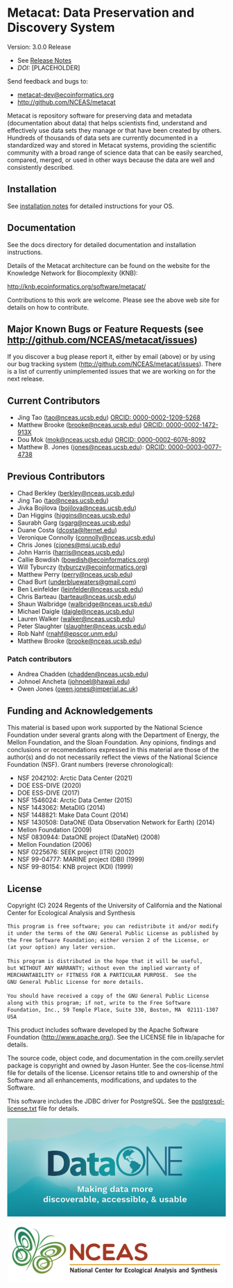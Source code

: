 # Metacat: Data Preservation and Discovery System

Version: 3.0.0 Release
- See [Release Notes](RELEASE-NOTES.md)
- *DOI:* [PLACEHOLDER]

Send feedback and bugs to: 

- metacat-dev@ecoinformatics.org
- http://github.com/NCEAS/metacat

Metacat is repository software for preserving data and metadata
(documentation about data) that helps scientists find, understand and
effectively use data sets they manage or that have been created by
others. Hundreds of thousands of data sets are currently documented in
a standardized way and stored in Metacat systems, providing the
scientific community with a broad range of science data that can be
easily searched, compared, merged, or used in other ways because the
data are well and consistently described.

## Installation
See [installation notes](./docs/user/metacat/source/install.rst) for detailed instructions for your OS.

## Documentation
See the docs directory for detailed documentation and installation
instructions.

Details of the Metacat architecture can be found on the website for
the Knowledge Network for Biocomplexity (KNB):

  http://knb.ecoinformatics.org/software/metacat/

Contributions to this work are welcome.  Please see the above web site
for details on how to contribute.

## Major Known Bugs or Feature Requests (see http://github.com/NCEAS/metacat/issues)
If you discover a bug please report it, either by email (above) or by using
our bug tracking system (http://github.com/NCEAS/metacat/issues). There is a
list of currently unimplemented issues that we are working on
for the next release.

## Current Contributors

- Jing Tao (tao@nceas.ucsb.edu) [ORCID: 0000-0002-1209-5268](https://orcid.org/0000-0002-1209-5268)
- Matthew Brooke (brooke@nceas.ucsb.edu) [ORCID: 0000-0002-1472-913X](https://orcid.org/0000-0002-1472-913X)
- Dou Mok (mok@nceas.ucsb.edu) [ORCID: 0000-0002-6076-8092](https://orcid.org/0000-0002-6076-8092)
- Matthew B. Jones (jones@nceas.ucsb.edu): [ORCID: 0000-0003-0077-4738](https://orcid.org/0000-0003-0077-4738)

## Previous Contributors

- Chad Berkley (berkley@nceas.ucsb.edu)
- Jing Tao (tao@nceas.ucsb.edu)
- Jivka Bojilova (bojilova@nceas.ucsb.edu)
- Dan Higgins (higgins@nceas.ucsb.edu)
- Saurabh Garg (sgarg@nceas.ucsb.edu)
- Duane Costa (dcosta@lternet.edu)
- Veronique Connolly (connolly@nceas.ucsb.edu)
- Chris Jones (cjones@msi.ucsb.edu)
- John Harris (harris@nceas.ucsb.edu)
- Callie Bowdish (bowdish@ecoinformatics.org)
- Will Tyburczy (tyburczy@ecoinformatics.org)
- Matthew Perry (perry@nceas.ucsb.edu)
- Chad Burt (underbluewaters@gmail.com)
- Ben Leinfelder (leinfelder@nceas.ucsb.edu)
- Chris Barteau (barteau@nceas.ucsb.edu)
- Shaun Walbridge (walbridge@nceas.ucsb.edu)
- Michael Daigle (daigle@nceas.ucsb.edu)
- Lauren Walker (walker@nceas.ucsb.edu)
- Peter Slaughter (slaughter@nceas.ucsb.edu)
- Rob Nahf (rnahf@epscor.unm.edu)
- Matthew Brooke (brooke@nceas.ucsb.edu)

### Patch contributors
- Andrea Chadden (chadden@nceas.ucsb.edu)
- Johnoel Ancheta (johnoel@hawaii.edu)
- Owen Jones (owen.jones@imperial.ac.uk)

## Funding and Acknowledgements

This material is based upon work supported by the National Science Foundation under several grants along with the Department of Energy, the Mellon Foundation, and the Sloan Foundation.  Any opinions, findings and conclusions or recomendations expressed in this material are those of the author(s) and do not necessarily reflect the views of the National Science Foundation (NSF). Grant numbers (reverse chronological):

- NSF 2042102: Arctic Data Center (2021)
- DOE ESS-DIVE (2020)
- DOE ESS-DIVE (2017)
- NSF 1546024: Arctic Data Center (2015)
- NSF 1443062: MetaDIG (2014)
- NSF 1448821: Make Data Count (2014)
- NSF 1430508: DataONE (Data Observation Network for Earth) (2014)
- Mellon Foundation (2009)
- NSF 0830944: DataONE project (DataNet) (2008)
- Mellon Foundation (2006)
- NSF 0225676: SEEK project (ITR) (2002)
- NSF 99-04777: MARINE project (DBI) (1999)
- NSF 99-80154: KNB project (KDI) (1999)

## License

Copyright (C) 2024 Regents of the University of California and the National Center for Ecological Analysis and Synthesis

    This program is free software; you can redistribute it and/or modify
    it under the terms of the GNU General Public License as published by
    the Free Software Foundation; either version 2 of the License, or
    (at your option) any later version.

    This program is distributed in the hope that it will be useful,
    but WITHOUT ANY WARRANTY; without even the implied warranty of
    MERCHANTABILITY or FITNESS FOR A PARTICULAR PURPOSE.  See the
    GNU General Public License for more details.

    You should have received a copy of the GNU General Public License
    along with this program; if not, write to the Free Software
    Foundation, Inc., 59 Temple Place, Suite 330, Boston, MA  02111-1307  USA

This product includes software developed by the Apache Software
Foundation (http://www.apache.org/). See the LICENSE file in lib/apache
for details.

The source code, object code, and documentation in the com.oreilly.servlet
package is copyright and owned by Jason Hunter. See the cos-license.html file
for details of the license.  Licensor retains title to and ownership of the
Software and all enhancements, modifications, and updates to the Software.

This software includes the JDBC driver for PostgreSQL. See the [postgresql-license.txt](.lib/postgresql-license.txt)
 file for details.

[![DataONE_footer](docs/_images/DataONE_Logo_Banner.png)](https://dataone.org)

[![nceas_footer](docs/_images/NCEAS_Logo4C_WhiteBkg.jpg)](https://www.nceas.ucsb.edu)